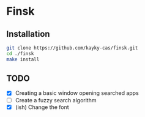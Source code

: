 # Finsk

## Installation
```bash
git clone https://github.com/kayky-cas/finsk.git
cd ./finsk
make install
```

## TODO
- [X] Creating a basic window opening searched apps
- [ ] Create a fuzzy search algorithm
- [X] (ish) Change the font
